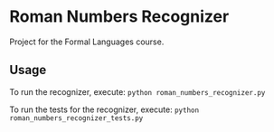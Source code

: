 # Roman Numbers Recognizer

Project for the Formal Languages course.

## Usage

To run the recognizer, execute:
    `python roman_numbers_recognizer.py`

To run the tests for the recognizer, execute:
    `python roman_numbers_recognizer_tests.py`
